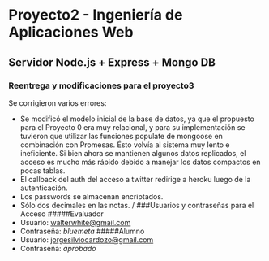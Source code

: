 # Proyecto2 - Ingeniería de Aplicaciones Web
## Servidor Node.js + Express + Mongo DB
### Reentrega y modificaciones para el proyecto3
Se corrigieron varios errores:
* Se modificó el modelo inicial de la base de datos, ya que el propuesto para el Proyecto 0 era muy relacional, y para su implementación se tuvieron que utilizar las funciones populate de mongoose en combinación con Promesas. Ésto volvía al sistema muy lento e ineficiente. Si bien ahora se mantienen algunos datos replicados, el acceso es mucho más rápido debido a manejar los datos compactos en pocas tablas.
* El callback del auth del acceso a twitter redirige a heroku luego de la autenticación.
* Los passwords se almacenan encriptados.
* Sólo dos decimales en las notas.
/
###Usuarios y contraseñas para el Acceso
#####Evaluador
* Usuario: walterwhite@gmail.com
* Contraseña: *bluemeta*
#####Alumno
* Usuario: jorgesilviocardozo@gmail.com
* Contraseña: *aprobado*
